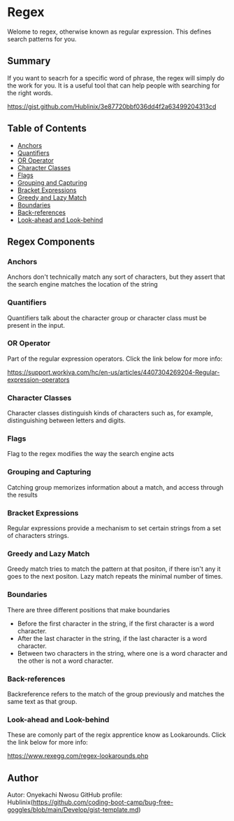 # Regex

Welome to regex, otherwise known as regular expression. This defines search patterns for you.

## Summary

If you want to seacrh for a specific word of phrase, the regex will simply do the work for you. It is a useful tool that can help people with searching for the right words.

https://gist.github.com/Hublinix/3e87720bbf036dd4f2a63499204313cd


## Table of Contents

- [Anchors](#anchors)
- [Quantifiers](#quantifiers)
- [OR Operator](#or-operator)
- [Character Classes](#character-classes)
- [Flags](#flags)
- [Grouping and Capturing](#grouping-and-capturing)
- [Bracket Expressions](#bracket-expressions)
- [Greedy and Lazy Match](#greedy-and-lazy-match)
- [Boundaries](#boundaries)
- [Back-references](#back-references)
- [Look-ahead and Look-behind](#look-ahead-and-look-behind)

## Regex Components

### Anchors
 Anchors don't technically match any sort of characters, but they assert that the search engine matches the location of the string
### Quantifiers
 Quantifiers talk about the character group or character class must be present in the input.
### OR Operator
 Part of the regular expression operators. Click the link below for more info:

https://support.workiva.com/hc/en-us/articles/4407304269204-Regular-expression-operators
### Character Classes
 Character classes distinguish kinds of characters such as, for example, distinguishing between letters and digits.
### Flags
 Flag to the regex modifies the way the search engine acts
### Grouping and Capturing
 Catching group memorizes information about a match, and access through the results
### Bracket Expressions
 Regular expressions provide a mechanism  to set certain strings from a set of characters strings.
### Greedy and Lazy Match
 Greedy match tries to match the pattern at that positon, if there isn't any it goes to the next positon. Lazy match repeats the minimal number of times.
### Boundaries
 There are three different positions that make boundaries
 - Before the first character in the string, if the first character is a word character.
 - After the last character in the string, if the last character is a word character.
 - Between two characters in the string, where one is a word character and the other is not a word character.

### Back-references
 Backreference refers to the match of the group previously and matches the same text as that group.
### Look-ahead and Look-behind
 These are comonly part of the regix apprentice know as Lookarounds. Click the link below for more info:

 https://www.rexegg.com/regex-lookarounds.php
## Author

Autor: Onyekachi Nwosu
GitHub profile: Hublinix(https://github.com/coding-boot-camp/bug-free-goggles/blob/main/Develop/gist-template.md)

